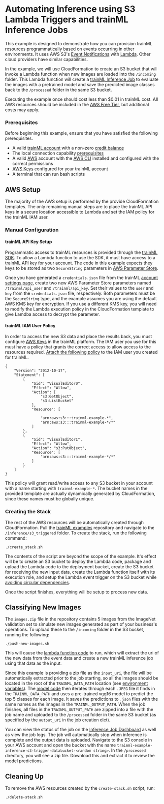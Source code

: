 # Automating Inference using S3 Lambda Triggers and trainML Inference Jobs

This example is designed to demonstrate how you can provision trainML resources programmatically based on events occurring in other environments. It uses AWS S3's [Event Notifications](https://docs.aws.amazon.com/AmazonS3/latest/userguide/NotificationHowTo.html) with [Lambda](https://docs.aws.amazon.com/lambda/latest/dg/with-s3-example.html). Other cloud providers have similar capabilities.

In the example, we will use CloudFormation to create an S3 bucket that will invoke a Lambda function when new images are loaded into the `/incoming` folder. This Lambda function will create a [trainML Inference Job](https://docs.trainml.ai/getting-started/running-inference/) to evaluate the images with a pretrained model and save the predicted image classes back to the `/processed` folder in the same S3 bucket.

Executing the example once should cost less than $0.01 in trainML cost. All AWS resources should be included in the [AWS Free Tier](https://aws.amazon.com/free), but additional costs may apply.

### Prerequisites

Before beginning this example, ensure that you have satisfied the following prerequisites.

- A valid [trainML account](https://auth.trainml.ai/login?response_type=code&client_id=536hafr05s8qj3ihgf707on4aq&redirect_uri=https://app.trainml.ai/auth/callback) with a non-zero [credit balance](https://docs.trainml.ai/reference/billing-credits/)
- The local connection capability [prerequisites](https://docs.trainml.ai/reference/connection-capability/#prerequisites)
- A valid [AWS](https://aws.amazon.com) account with the [AWS CLI](https://aws.amazon.com/cli/) installed and configured with the correct permissions
- [AWS Keys](https://docs.trainml.ai/reference/third-party-keys/#aws-keys) configured for your trainML account
- A terminal that can run bash scripts

## AWS Setup

The majority of the AWS setup is performed by the provide CloudFormation templates. The only remaining manual steps are to place the trainML API keys in a secure location accessible to Lambda and set the IAM policy for the trainML IAM user.

### Manual Configuration

#### trainML API Key Setup

Programmatic access to trainML resources is provided through the [trainML SDK](https://docs.trainml.ai/reference/cli-sdk). To allow a Lambda function to use the SDK, it must have access to a [trainML API key](https://docs.trainml.ai/reference/cli-sdk#authentication) for your account. The code in this example expects they keys to be stored as two `SecureString` parameters in [AWS Parameter Store](https://docs.aws.amazon.com/systems-manager/latest/userguide/systems-manager-parameter-store.html).

Once you have generated a `credentials.json` file from the trainML [account settings page](https://app.trainml.ai/account/settings), create two new AWS Parameter Store parameters named `/trainml/api_user` and `/trainml/api_key`. Set their values to the `user` and `key` from the `credentials.json` file, respectively. Both parameters must be the `SecureString` type, and the example assumes you are using the default AWS KMS key for encryption. If you use a different KMS key, you will need to modify the Lambda execution policy in the CloudFormation template to give Lamdba access to decrypt the parameter.

#### trainML IAM User Policy

In order to access the new S3 data and place the results back, you must configure [AWS Keys](https://docs.trainml.ai/reference/third-party-keys/#aws-keys) in the trainML platform. The IAM user you use for this must have a policy that grants the correct access to allow access to the resources required. [Attach the following policy](https://docs.aws.amazon.com/IAM/latest/UserGuide/access_policies_manage-attach-detach.html) to the IAM user you created for trainML.

```
{
    "Version": "2012-10-17",
    "Statement": [
        {
            "Sid": "VisualEditor0",
            "Effect": "Allow",
            "Action": [
                "s3:GetObject",
                "s3:ListBucket"
            ],
            "Resource": [

                "arn:aws:s3:::trainml-example-*",
                "arn:aws:s3:::trainml-example-*/*"
            ]
        },
        {
            "Sid": "VisualEditor1",
            "Effect": "Allow",
            "Action": "s3:PutObject",
            "Resource": [
                "arn:aws:s3:::trainml-example-*/*"
            ]
        }
    ]
}
```

This policy will grant read/write access to any S3 bucket in your account with a name starting with `trainml-example-*`. The bucket names in the provided template are actually dynamically generated by CloudFormation, since these names must be globally unique.

### Creating the Stack

The rest of the AWS resources will be automatically created through CloudFormation. Pull the [trainML examples](https://github.com/trainML/examples.git) repository and navigate to the `/inference/s3_triggered` folder. To create the stack, run the following command:

```
./create_stack.sh
```

The contents of the script are beyond the scope of the example. It's effect will be to create an S3 bucket to deploy the Lambda code, package and upload the Lambda code to the deployment bucket, create the S3 bucket for receiving the new input data, create the Lambda function itself with its execution role, and setup the Lambda event trigger on the S3 bucket while [avoiding circular dependencies](https://aws.amazon.com/premiumsupport/knowledge-center/unable-validate-destination-s3/).

Once the script finishes, everything will be setup to process new data.

## Classifying New Images

The `images.zip` file in the repository contains 5 images from the ImageNet validation set to simulate new images generated as part of your business's operations. To upload these to the `/incoming` folder in the S3 bucket, running the following:

```
./push-new-images.sh
```

This will cause the [lambda function code](https://github.com/trainML/examples/blob/master/inference/s3_triggered/lambda/bucket_trigger.py) to run, which will extract the uri of the new data from the event data and create a new trainML inference job using that data as the input.

Since this example is providing a zip file as the `input_uri`, the file will be automatically extracted prior to the job starting, so all the images should be located in the root of the `TRAINML_DATA_PATH` location (see [environment variables](/reference/environment-variables)). The [model code](https://github.com/trainML/examples/blob/master/inference/s3_triggered/trainml_model/predict.py) then iterates through each `.JPEG` file it finds in the `TRAINML_DATA_PATH` and uses a pre-trained vgg16 model to predict the top 5 classes for each image. It saves the predictions to `.json` files with the same names as the images in the `TRAINML_OUTPUT_PATH`. When the job finishes, all files in the `TRAINML_OUTPUT_PATH` are zipped into a file with the job name and uploaded to the `/processed` folder in the same S3 bucket (as specified by the `output_uri` in the job creation dict).

You can view the status of the job on the [Inference Job Dashboard](https://app.trainml.ai/jobs/inference) as well as view the job logs. The job will automatically stop when inference is complete and the output data is uploaded. Navigate to the S3 console in your AWS account and open the bucket with the name `trainml-example-inference-s3-trigger-databucket-<random string>`. In the `/processed` directory, you will see a zip file. Download this and extract it to review the model predictions.

## Cleaning Up

To remove the AWS resources created by the `create-stack.sh` script, run:

```
./delete-stack.sh
```
